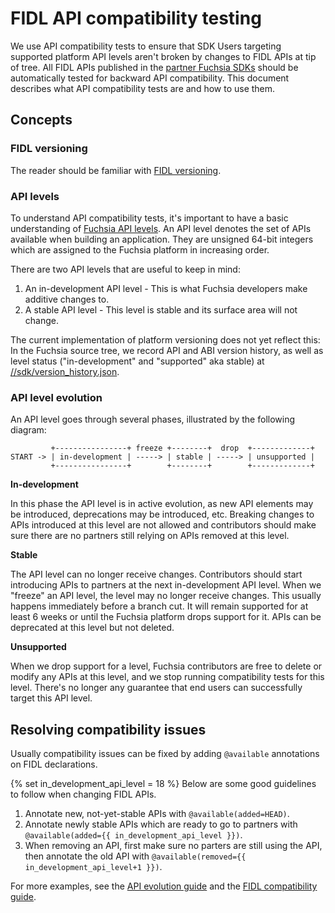# FIDL API compatibility testing

We use API compatibility tests to ensure that SDK Users targeting supported platform
API levels aren't broken by changes to FIDL APIs at tip of tree. All FIDL APIs published in
the [partner Fuchsia SDKs][SDK Categories] should be automatically tested for backward API
compatibility. This document describes what API compatibility tests are and how to use
them.

## Concepts

### FIDL versioning

The reader should be familiar with [FIDL versioning].

### API levels

To understand API compatibility tests, it's important to have a basic understanding of
[Fuchsia API levels]. An API level denotes the set of APIs available when building an
application. They are unsigned 64-bit integers which are assigned to the Fuchsia platform
in increasing order.

There are two API levels that are useful to keep in mind:

1. An in-development API level - This is what Fuchsia developers make additive changes to.
2. A stable API level - This level is stable and its surface area will not change.

The current implementation of platform versioning does not yet reflect this:
In the Fuchsia source tree, we record API and ABI version history, as well as level
status ("in-development" and "supported" aka stable) at
[//sdk/version_history.json](/sdk/version_history.json).

### API level evolution

An API level goes through several phases, illustrated by the following diagram:

```
         +----------------+ freeze +--------+  drop  +-------------+
START -> | in-development | -----> | stable | -----> | unsupported |
         +----------------+        +--------+        +-------------+
```

__In-development__

In this phase the API level is in active evolution, as new API elements
may be introduced, deprecations may be introduced, etc.
Breaking changes to APIs introduced at this level are not allowed and contributors
should make sure there are no partners still relying on APIs removed at this level.

__Stable__

The API level can no longer receive changes. Contributors should start introducing
APIs to partners at the next in-development API level. When we "freeze" an API
level, the level may no longer receive changes. This usually happens immediately
before a branch cut. It will remain supported for at least 6 weeks or until
the Fuchsia platform
drops support for it. APIs can be deprecated at this level but not deleted.

__Unsupported__

When we drop support for a level, Fuchsia contributors are free to delete or
modify any APIs at this level, and we
stop running compatibility tests for this level. There's no longer any guarantee
that end users can successfully
target this API level.

## Resolving compatibility issues

Usually compatibility issues can be fixed by adding `@available` annotations on FIDL
declarations.

{% set in_development_api_level = 18 %}
Below are some good guidelines to follow when changing FIDL APIs.

1. Annotate new, not-yet-stable APIs with `@available(added=HEAD)`.
1. Annotate newly stable APIs which are ready to go to partners
   with `@available(added={{ in_development_api_level }})`.
1. When removing an API, first make sure no parters are still using the API, then
   annotate the old API with `@available(removed={{ in_development_api_level+1 }})`.

For more examples, see the [API evolution guide] and the [FIDL compatibility guide].

[FIDL versioning]: /docs/reference/fidl/language/versioning.md
[Fuchsia API levels]: /docs/contribute/governance/rfcs/0002_platform_versioning.md
[SDK Categories]: /docs/contribute/governance/rfcs/0165_sdk_categories.md
[FIDL compatibility guide]: /docs/development/languages/fidl/guides/compatibility/README.md
[API evolution guide]: /docs/development/api/evolution.md